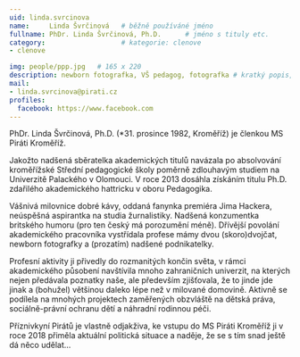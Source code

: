 ```yaml
---
uid: linda.svrcinova
name:     Linda Švrčinová  	# běžně používáné jméno
fullname: PhDr. Linda Švrčinová, Ph.D.  	# jméno s tituly etc.
category:                   # kategorie: clenove
- clenove

img: people/ppp.jpg   # 165 x 220
description: newborn fotografka, VŠ pedagog, fotografka # kratký popis, max 160 znaků
mail:
- linda.svrcinova@pirati.cz
profiles:
  facebook: https://www.facebook.com
---
```


PhDr. Linda Švrčinová, Ph.D. (*31. prosince 1982, Kroměříž) je členkou MS Piráti Kroměříž.

Jakožto nadšená sběratelka akademických titulů navázala po absolvování kroměřížské Střední pedagogické školy poměrně zdlouhavým studiem na Univerzitě Palackého v Olomouci. V roce 2013 dosáhla získáním titulu Ph.D. zdařilého akademického hattricku v oboru Pedagogika.

Vášnivá milovnice dobré kávy, oddaná fanynka premiéra Jima Hackera, neúspěšná aspirantka na studia žurnalistiky. Nadšená konzumentka britského humoru (pro ten český má porozumění méně).
Dřívější povolání akademického pracovníka vystřídala profese mámy dvou (skoro)dvojčat, newborn fotografky a (prozatím) nadšené podnikatelky.

Profesní aktivity ji přivedly do rozmanitých končin světa, v rámci akademického působení navštívila mnoho zahraničních univerzit, na kterých nejen předávala poznatky naše, ale především zjišťovala, že to jinde jde jinak a (bohužel) většinou daleko lépe než v milované domovině. Aktivně se podílela na mnohých projektech zaměřených obzvláště na dětská práva, sociálně-právní ochranu dětí a náhradní rodinnou péči.

Příznivkyní Pirátů je vlastně odjakživa, ke vstupu do MS Piráti Kroměříž ji v roce 2018 přiměla aktuální politická situace a naděje, že se s tím snad ještě dá něco udělat...
